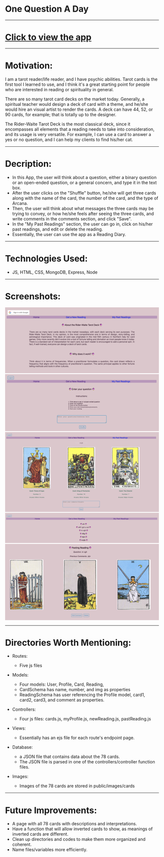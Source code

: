 # One Question A Day
-------------------------------------------------------
# [Click to view the app](https://unit2summer.herokuapp.com/)
-------------------------------------------------------
# Motivation: 
  I am a tarot reader/life reader, and I have psychic abilities. Tarot cards is the first tool I learned to use, and I think it's a great starting point for people who are interested in reading or spirituality in general. 

  There are so many tarot card decks on the market today. Generally, a spiritual teacher would design a deck of card with a theme, and he/she would hire an visual artist to render the cards. A deck can have 44, 52, or 90 cards, for example; that is totally up to the designer.

  The Rider-Waite Tarot Deck is the most classical deck, since it encompasses all elements that a reading needs to take into consideration, and its usage is very versatile. For example, I can use a card to answer a yes or no question, and I can help my clients to find his/her cat. 


-------------------------------------------------------
# Decription: 
- In this App, the user will think about a question, either a binary question or an open-ended question, or a general concern, and type it in the text box. 
- After the user clicks on the "Shuffle" button, he/she will get three cards along with the name of the card, the number of the card, and the type of Arcana. 
- Then, the user will think about what messages the three cards may be trying to convey, or how he/she feels after seeing the three cards, and write comments in the comments section, and click "Save".
- In the "My Past Readings" section, the user can go in, click on his/her past readings, and edit or delete the reading. 
- Essentially, the user can use the app as a Reading Diary. 

-------------------------------------------------------

# Technologies Used: 
- JS, HTML, CSS, MongoDB, Express, Node

-------------------------------------------------------
 # Screenshots:
![Index](ReadMe_Screenshots/Index.png)
![EnterQuestion](ReadMe_Screenshots/EnterQuestion.png)
![GetResult](ReadMe_Screenshots/GetResult.png)
![PastReadingList](ReadMe_Screenshots/PastReadingsList.png)
![EditDeletePastReading](ReadMe_Screenshots/EditDeletePastReading.png)



-------------------------------------------------------
# Directories Worth Mentioning:

- Routes: 
  - Five js files
  
- Models:
  - Four models: User, Profile, Card, Reading, 
  - CardSchema has name, number, and img as properties
  - ReadingSchema has user referencing the Profile model, card1, card2, card3, and comment as properties. 

- Controllers:
  - Four js files: cards.js, myProfile.js, newReading.js, pastReading.js

- Views:
  - Essentially has an ejs file  for each route's endpoint page.

- Database:
  - a JSON file that contains data about the 78 cards.
  - The JSON file is parsed in one of the controllers/controller function files.
  
- Images:
  - Images of the 78 cards are stored in public/images/cards
  

-------------------------------------------------------
# Future Improvements:
- A page with all 78 cards with descriptions and interpretations.
- Have a function that will allow inverted cards to show, as meanings of inverted cards are different. 
- Clean up directories and codes to make them more organized and coherent. 
- Name files/variables more efficiently. 
  
